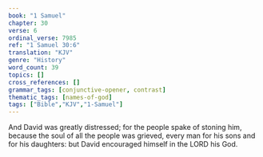 ```yaml
---
book: "1 Samuel"
chapter: 30
verse: 6
ordinal_verse: 7985
ref: "1 Samuel 30:6"
translation: "KJV"
genre: "History"
word_count: 39
topics: []
cross_references: []
grammar_tags: [conjunctive-opener, contrast]
thematic_tags: [names-of-god]
tags: ["Bible","KJV","1-Samuel"]
---
```

And David was greatly distressed; for the people spake of stoning him, because the soul of all the people was grieved, every man for his sons and for his daughters: but David encouraged himself in the LORD his God.
